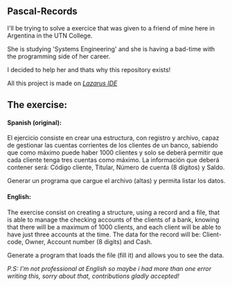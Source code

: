 ## Pascal-Records

I'll be trying to solve a exercice that was given to a friend of mine here in Argentina in the UTN College. 

She is studying 'Systems Engineering' and she is having a bad-time with the programming side of her career.

I decided to help her and thats why this repository exists!

All this project is made on [*Lazarus IDE*](https://www.lazarus-ide.org/)

## The exercise:

#### Spanish (original):
El ejercicio consiste en crear una estructura, con registro y archivo, capaz de gestionar las cuentas corrientes de los
clientes de un banco, sabiendo que como máximo puede haber 1000 clientes y solo se deberá permitir que cada cliente
tenga tres cuentas como máximo. La información que deberá contener será: Código cliente, Titular, Número de cuenta 
(8 dígitos) y Saldo.

Generar un programa que cargue el archivo (altas) y permita listar los datos.

#### English:
The exercise consist on creating a structure, using a record and a file, that is able to manage the checking accounts
of the clients of a bank, knowing that there will be a maximum of 1000 clients, and each client will be able to have
just three accounts at the time. The data for the record will be: Client-code, Owner, Account number (8 digits) and Cash.

Generate a program that loads the file (fill it) and allows you to see the data.

_P.S: I'm not professional at English so maybe i had more than one error writing this, sorry about that, contributions gladly accepted!_ 
